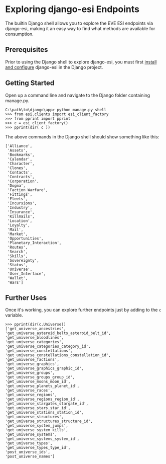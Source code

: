 # Exploring django-esi Endpoints

The builtin Django shell allows you to explore the EVE ESI endpoints via django-esi, making it an easy way to find what methods are available for consumption.

## Prerequisites

Prior to using the Django shell to explore django-esi, you must first [install and configure](https://django-esi.readthedocs.io/en/latest/operations.html) django-esi in the Django project.

## Getting Started

Open up a command line and navigate to the Django folder containing manage.py.

```
C:\path\to\django\app> python manage.py shell
>>> from esi.clients import esi_client_factory
>>> from pprint import pprint
>>> c = esi_client_factory()
>>> pprint(dir( c ))
```

The above commands in the Django shell should show something like this:

```
['Alliance',
 'Assets',
 'Bookmarks',
 'Calendar',
 'Character',
 'Clones',
 'Contacts',
 'Contracts',
 'Corporation',
 'Dogma',
 'Faction_Warfare',
 'Fittings',
 'Fleets',
 'Incursions',
 'Industry',
 'Insurance',
 'Killmails',
 'Location',
 'Loyalty',
 'Mail',
 'Market',
 'Opportunities',
 'Planetary_Interaction',
 'Routes',
 'Search',
 'Skills',
 'Sovereignty',
 'Status',
 'Universe',
 'User_Interface',
 'Wallet',
 'Wars']
 ```

 ## Further Uses

 Once it's working, you can explore further endpoints just by adding to the ```c``` variable.

 ```
 >>> pprint(dir(c.Universe))
['get_universe_ancestries',
 'get_universe_asteroid_belts_asteroid_belt_id',
 'get_universe_bloodlines',
 'get_universe_categories',
 'get_universe_categories_category_id',
 'get_universe_constellations',
 'get_universe_constellations_constellation_id',
 'get_universe_factions',
 'get_universe_graphics',
 'get_universe_graphics_graphic_id',
 'get_universe_groups',
 'get_universe_groups_group_id',
 'get_universe_moons_moon_id',
 'get_universe_planets_planet_id',
 'get_universe_races',
 'get_universe_regions',
 'get_universe_regions_region_id',
 'get_universe_stargates_stargate_id',
 'get_universe_stars_star_id',
 'get_universe_stations_station_id',
 'get_universe_structures',
 'get_universe_structures_structure_id',
 'get_universe_system_jumps',
 'get_universe_system_kills',
 'get_universe_systems',
 'get_universe_systems_system_id',
 'get_universe_types',
 'get_universe_types_type_id',
 'post_universe_ids',
 'post_universe_names']
 ```